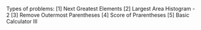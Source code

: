 Types of problems:
[1] Next Greatest Elements
[2] Largest Area Histogram - 2
[3] Remove Outermost Parentheses
[4] Score of Prarentheses
[5] Basic Calculator III
